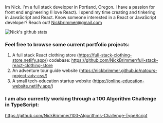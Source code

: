 Im Nick. I'm a full stack developer in Portland, Oregon. I have a passion for front end engineering (I love React). I spend my time creating and tinkering in JavaScript and React. Know someone interested in a React or JavaScript developer? Reach out! Nickbrimmer@gmail.com

![Nick's github stats](https://github-readme-stats.vercel.app/api?username=nickbrimmer&hide=stars)

### Feel free to browse some current portfolio projects: 
1. A full stack React clothing store (https://full-stack-clothing-store.netlify.app/) codebase: https://github.com/NickBrimmer/full-stack-react-clothing-store
2. An adventure tour guide website (https://nickbrimmer.github.io/natours-project-adv-css/)
3. A small tech-education startup website (https://online-education-website.netlify.app/)

### I am also currently working through a 100 Algorithm Challenge in TypeScript: 

https://github.com/NickBrimmer/100-Algorithms-Challenge-TypeScript

